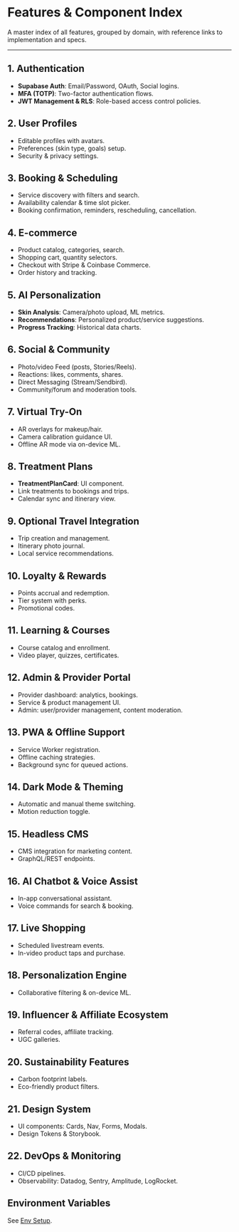 # Features & Component Index

A master index of all features, grouped by domain, with reference links to implementation and specs.

---

## 1. Authentication

* **Supabase Auth**: Email/Password, OAuth, Social logins.
* **MFA (TOTP)**: Two-factor authentication flows.
* **JWT Management & RLS**: Role-based access control policies.

## 2. User Profiles

* Editable profiles with avatars.
* Preferences (skin type, goals) setup.
* Security & privacy settings.

## 3. Booking & Scheduling

* Service discovery with filters and search.
* Availability calendar & time slot picker.
* Booking confirmation, reminders, rescheduling, cancellation.

## 4. E-commerce

* Product catalog, categories, search.
* Shopping cart, quantity selectors.
* Checkout with Stripe & Coinbase Commerce.
* Order history and tracking.

## 5. AI Personalization

* **Skin Analysis**: Camera/photo upload, ML metrics.
* **Recommendations**: Personalized product/service suggestions.
* **Progress Tracking**: Historical data charts.

## 6. Social & Community

* Photo/video Feed (posts, Stories/Reels).
* Reactions: likes, comments, shares.
* Direct Messaging (Stream/Sendbird).
* Community/forum and moderation tools.

## 7. Virtual Try-On

* AR overlays for makeup/hair.
* Camera calibration guidance UI.
* Offline AR mode via on-device ML.

## 8. Treatment Plans

* **TreatmentPlanCard**: UI component.
* Link treatments to bookings and trips.
* Calendar sync and itinerary view.

## 9. Optional Travel Integration

* Trip creation and management.
* Itinerary photo journal.
* Local service recommendations.

## 10. Loyalty & Rewards

* Points accrual and redemption.
* Tier system with perks.
* Promotional codes.

## 11. Learning & Courses

* Course catalog and enrollment.
* Video player, quizzes, certificates.

## 12. Admin & Provider Portal

* Provider dashboard: analytics, bookings.
* Service & product management UI.
* Admin: user/provider management, content moderation.

## 13. PWA & Offline Support

* Service Worker registration.
* Offline caching strategies.
* Background sync for queued actions.

## 14. Dark Mode & Theming

* Automatic and manual theme switching.
* Motion reduction toggle.

## 15. Headless CMS

* CMS integration for marketing content.
* GraphQL/REST endpoints.

## 16. AI Chatbot & Voice Assist

* In-app conversational assistant.
* Voice commands for search & booking.

## 17. Live Shopping

* Scheduled livestream events.
* In-video product taps and purchase.

## 18. Personalization Engine

* Collaborative filtering & on-device ML.

## 19. Influencer & Affiliate Ecosystem

* Referral codes, affiliate tracking.
* UGC galleries.

## 20. Sustainability Features

* Carbon footprint labels.
* Eco-friendly product filters.

## 21. Design System

* UI components: Cards, Nav, Forms, Modals.
* Design Tokens & Storybook.

## 22. DevOps & Monitoring

* CI/CD pipelines.
* Observability: Datadog, Sentry, Amplitude, LogRocket.

## Environment Variables

See [Env Setup](EnvSetup.md). 